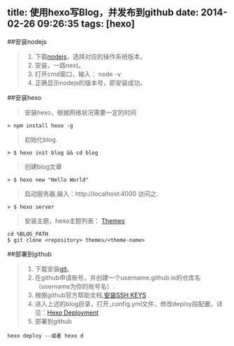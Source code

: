 title: 使用hexo写Blog，并发布到github
date: 2014-02-26 09:26:35
tags: [hexo]
---

##安装nodejs

> 1. 下载[nodejs](http://nodejs.org/download/)，选择对应的操作系统版本。
> 2. 安装，一路next。 
> 3. 打开cmd窗口，输入： node -v 
> 4. 正确显示nodejs的版本号，即安装成功。

##安装hexo

> 安装hexo，根据网络状况需要一定的时间
```
> npm install hexo -g
```
> 初始化blog.
```
> $ hexo init blog && cd blog
```
> 创建blog文章
```
> $ hexo new "Hello World"
```
> 启动服务器,输入：http://localhost:4000 访问之.
```
> $ hexo server
```
> 安装主题，hexo主题列表： [Themes](https://github.com/tommy351/hexo/wiki/Themes)
```
cd %BLOG_PATH
$ git clone <repository> themes/<theme-name>
```

##部署到github
> 1. 下载安装[git](https://code.google.com/p/msysgit/downloads/list)。
> 2. 在github申请账号，并创建一个username.github.io的仓库名（username为你的账号名）.
> 3. 根据github官方帮助文档,[安装SSH KEYS](https://help.github.com/articles/generating-ssh-keys)
> 4. 进入上述的blog目录，打开_config.yml文件，修改deploy段配置，详见：[Hexo Deployment](http://zespia.tw/hexo/docs/deployment.html)
> 5. 部署到github
```
hexo deploy --或者 hexo d
```
